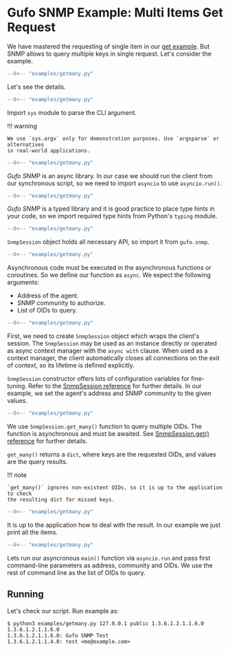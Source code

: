 # Gufo SNMP Example: Multi Items Get Request

We have mastered the requesting of single item in our [get example](get.md).
But SNMP allows to query multiple keys in single request. Let's consider
the example.

``` py title="getmany.py" linenums="1"
--8<-- "examples/getmany.py"
```

Let's see the details.

``` py title="getmany.py" linenums="1" hl_lines="1"
--8<-- "examples/getmany.py"
```

Import `sys` module to parse the CLI argument.

!!! warning

    We use `sys.argv` only for demonstration purposes. Use `argsparse` or alternatives
    in real-world applications.

``` py title="getmany.py" linenums="1" hl_lines="2"
--8<-- "examples/getmany.py"
```
*Gufo SNMP* is an async library. In our case
we should run the client from our synchronous script,
so we need to import `asyncio` to use `asyncio.run()`.

``` py title="getmany.py" linenums="1" hl_lines="3"
--8<-- "examples/getmany.py"
```
*Gufo SNMP* is a typed library and it is good practice
to place type hints in your code, so we import
required type hints from Python's `typing` module.

``` py title="getmany.py" linenums="1" hl_lines="4"
--8<-- "examples/getmany.py"
```

`SnmpSession` object holds all necessary API, so import it from `gufo.snmp`.

``` py title="getmany.py" linenums="1" hl_lines="7"
--8<-- "examples/getmany.py"
```

Asynchronous code must be executed in the asynchronous functions or coroutines.
So we define our function as `async`. We expect the following arguments:

* Address of the agent.
* SNMP community to authorize.
* List of OIDs to query.

``` py title="getmany.py" linenums="1" hl_lines="8"
--8<-- "examples/getmany.py"
```

First, we need to create `SnmpSession` object which wraps the client's session.
The `SnmpSession` may be used as an instance directly or operated as async context manager
with the `async with` clause. When used as a context manager,
the client automatically closes all connections on the exit of context,
so its lifetime is defined explicitly.

`SnmpSession` constructor offers lots of configuration variables for fine-tuning. Refer to the 
[SnmpSession reference](../../reference/gufo/snmp/client#gufo.snmp.client.SnmpSession)
for further details. In our example, we set the agent's address and SNMP community
to the given values.

``` py title="getmany.py" linenums="1" hl_lines="9"
--8<-- "examples/getmany.py"
```

We use `SnmpSession.get_many()` function to query multiple OIDs. The function is asynchronous and
must be awaited. See [SnmpSession.get() reference](../../reference/gufo/snmp/client#gufo.snmp.client.SnmpSession.get_many) for further details.

`get_many()` returns a `dict`, where keys are the requested OIDs, and values are the query results.

!!! note

    `get_many()` ignores non-existent OIDs, so it is up to the application to check
    the resulting dict for missed keys.

``` py title="getmany.py" linenums="1" hl_lines="10 11"
--8<-- "examples/getmany.py"
```

It is up to the application how to deal with the result.
In our example we just print all the items.

``` py title="getmany.py" linenums="1" hl_lines="14"
--8<-- "examples/getmany.py"
```

Lets run our asyncronous `main()` function via `asyncio.run`
and pass first command-line parameters as address, community and OIDs.
We use the rest of command line as the list of OIDs to query.

## Running

Let's check our script. Run example as:

```
$ python3 examples/getmany.py 127.0.0.1 public 1.3.6.1.2.1.1.6.0 1.3.6.1.2.1.1.6.0
1.3.6.1.2.1.1.6.0: Gufo SNMP Test
1.3.6.1.2.1.1.4.0: test <me@example.com>
```